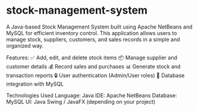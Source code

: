 # stock-management-system

A Java-based Stock Management System built using Apache NetBeans and MySQL for efficient inventory control.
This application allows users to manage stock, suppliers, customers, and sales records in a simple and organized way.

Features:
✅ Add, edit, and delete stock items
📦 Manage supplier and customer details
💰 Record sales and purchases
📊 Generate stock and transaction reports
🔒 User authentication (Admin/User roles)
🧾 Database integration with MySQL

Technologies Used
Language: Java
IDE: Apache NetBeans
Database: MySQL
UI: Java Swing / JavaFX (depending on your project)
